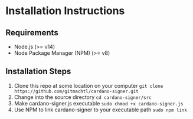 # Installation Instructions

## Requirements

- Node.js (>= v14)
- Node Package Manager (NPM) (>= v8)

## Installation Steps

1. Clone this repo at some location on your computer `git clone https://github.com/gitmachtl/cardano-signer.git`
2. Change into the source directory `cd cardano-signer/src`
3. Make cardano-signer.js executable `sudo chmod +x cardano-signer.js`
4. Use NPM to link cardano-signer to your executable path `sudo npm link`